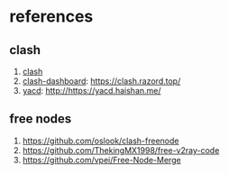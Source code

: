 # references

## clash

1. [clash](https://github.com/Dreamacro/clash)
2. [clash-dashboard](https://github.com/Dreamacro/clash-dashboard): <https://clash.razord.top/>
3. [yacd](https://github.com/haishanh/yacd): <http://https://yacd.haishan.me/>


## free nodes

1. https://github.com/oslook/clash-freenode
2. https://github.com/ThekingMX1998/free-v2ray-code
3. https://github.com/vpei/Free-Node-Merge
